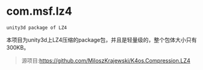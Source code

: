 # com.msf.lz4
`unity3d package of LZ4`

本项目为unity3d上LZ4压缩的package包，并且是轻量级的，整个包体大小只有300KB。

> 源项目:https://github.com/MiloszKrajewski/K4os.Compression.LZ4
